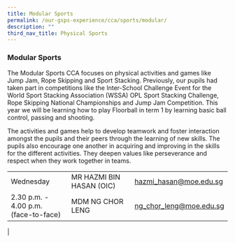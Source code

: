 ```yaml
---
title: Modular Sports
permalink: /our-gsps-experience/cca/sports/modular/
description: ""
third_nav_title: Physical Sports
---
```

### **Modular Sports**
The Modular Sports CCA focuses on physical activities and games like Jump Jam, Rope Skipping and Sport Stacking. Previously, our pupils had taken part in competitions like the Inter-School Challenge Event for the World Sport Stacking Association (WSSA) OPL Sport Stacking Challenge, Rope Skipping National Championships and Jump Jam Competition. This year we will be learning how to play Floorball in term 1 by learning basic ball control, passing and shooting.   

The activities and games help to develop teamwork and foster interaction amongst the pupils and their peers through the learning of new skills. The pupils also encourage one another in acquiring and improving in the skills for the different activities. They deepen values like perseverance and respect when they work together in teams.

|  |  |  |
|---|---|---|
| Wednesday | MR HAZMI BIN HASAN (OIC) |  [hazmi_hasan@moe.edu.sg](mailto:hazmi_hasan@moe.edu.sg) |
| 2.30 p.m. - 4.00 p.m.<br>(face-to-face) | MDM NG CHOR LENG |  [ng_chor_leng@moe.edu.sg](mailto:ng_chor_leng@moe.edu.sg) |
|